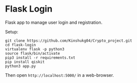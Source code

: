 # Flask Login

Flask app to manage user login and registration.
  
Setup:
```
git clone https://github.com/Kinshukg04/Crypto_project.git
cd flask-login
virtualenv flask -p python3
source flask/bin/activate
pip3 install -r requirements.txt
pip install qiskit
python3 app.py
```

Then open ```http://localhost:5000/``` in a web-browser.
